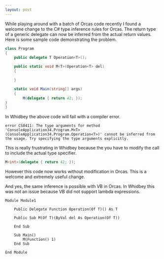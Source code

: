 ```yaml
---
layout: post
---
```

While playing around with a batch of Orcas code recently I found a welcome change to the C# type inference rules for Orcas.  The return type of a generic delegate can now be inferred from the actual return values.  Here is some sample code demonstrating the problem.  

``` csharp
class Program
{
    public delegate T Operation<T>();

    public static void M<T>(Operation<T> del)
    {

    }

    static void Main(string[] args)
    {
        M(delegate { return 42; });
}
}
```
    
In Whidbey the above code will fail with a compiler error.

    error CS0411: The type arguments for method 'ConsoleApplication34.Program.M<T>(ConsoleApplication34.Program.Operation<T>)' cannot be inferred from the usage. Try specifying the type arguments explicitly.

This is really frustrating in Whidbey because the you have to modify the call to include the actual type specifier.
    
``` csharp
M<int>(delegate { return 42; });
```
    
However this code now works without modification in Orcas.  This is a welcome and extremely useful change.

And yes, the same inference is possible with VB in Orcas.  In Whidbey this was not an issue because VB did not support lambda expressions.

``` vbnet
Module Module1

    Public Delegate Function Operation(Of T)() As T

    Public Sub M(Of T)(ByVal del As Operation(Of T))

    End Sub

    Sub Main()
        M(Function() 1)
    End Sub

End Module
```

